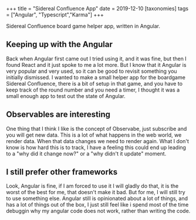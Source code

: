 +++
title = "Sidereal Confluence App"
date = 2019-12-10
[taxonomies]
tags = ["Angular", "Typescript","Karma"]
+++

Sidereal Confluence board game helper app, written in Angular.

## Keeping up with the Angular

Back when Angular first came out I tried using it, and it was fine, but then I found React and it just spoke to me a lot more.
But I know that it Angular is very popular and very used, so it can be good to revisit something you initially dismissed.
I wanted to make a small helper app for the boardgame Sidereal Confluence, there is a bit of setup in that game, and you have to keep track of the round number and you need a timer, I thought it was a small enough app to test out the state of Angular.

## Observables are interesting

One thing that I think I like is the concept of Observabe, just subscribe and you will get new data. This is a lot of what happens in the web world, we render data. When that data changes we need to render again. What I don't know is how hard this is to track, I have a feeling this could end up leading to a  "why did it change now?"  or a "why didn't it update"
moment.

## I still prefer other frameworks

Look, Angular is fine, if I am forced to use it I will gladly do that, it is the worst of the best for me, that doesn't make it bad. But for me, I will still try to use something else.
Angular still is opinionated about a lot of things, and has a lot of things out of the box, I just still feel like i spend most of the time debuggin why my angular code does not work, rather than writing the code. 